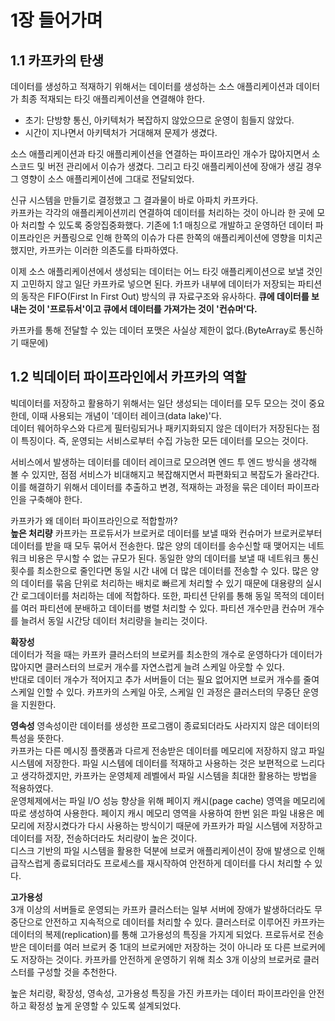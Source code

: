 # 1장 들어가며
## 1.1 카프카의 탄생
데이터를 생성하고 적재하기 위해서는 데이터를 생성하는 소스 애플리케이션과 데이터가 최종 적재되는 타깃 애플리케이션을 연결해야 한다.  
- 초기: 단방향 통신, 아키텍처가 복잡하지 않았으므로 운영이 힘들지 않았다.  
- 시간이 지나면서 아키텍처가 거대해져 문제가 생겼다.  
  
소스 애플리케이션과 타깃 애플리케이션을 연결하는 파이프라인 개수가 많아지면서 소스코드 및 버전 관리에서 이슈가 생겼다. 그리고 타깃 애플리케이션에 장애가 생길 경우 그 영향이 소스 애플리케이션에 그대로 전달되었다.  
  
신규 시스템을 만들기로 결정했고 그 결과물이 바로 아파치 카프카다.  
카프카는 각각의 애플리케이션끼리 연결하여 데이터를 처리하는 것이 아니라 한 곳에 모아 처리할 수 있도록 중앙집중화했다. 기존에 1:1 매칭으로 개발하고 운영하던 데이터 파이프라인은 커플링으로 인해 한쪽의 이슈가 다른 한쪽의 애플리케이션에 영향을 미치곤 했지만, 카프카는 이러한 의존도를 타파하였다.  
  
이제 소스 애플리케이션에서 생성되는 데이터는 어느 타깃 애플리케이션으로 보낼 것인지 고민하지 않고 일단 카프카로 넣으면 된다. 카프카 내부에 데이터가 저장되는 파티션의 동작은 FIFO(First In First Out) 방식의 큐 자료구조와 유사하다. **큐에 데이터를 보내는 것이 '프로듀서'이고 큐에서 데이터를 가져가는 것이 '컨슈머'다.**    
  
카프카를 통해 전달할 수 있는 데이터 포맷은 사실상 제한이 없다.(ByteArray로 통신하기 때문에)  
## 1.2 빅데이터 파이프라인에서 카프카의 역할
빅데이터를 저장하고 활용하기 위해서는 일단 생성되는 데이터를 모두 모으는 것이 중요한데, 이때 사용되는 개념이 '데이터 레이크(data lake)'다.  
데이터 웨어하우스와 다르게 필터링되거나 패키지화되지 않은 데이터가 저장된다는 점이 특징이다. 즉, 운영되는 서비스로부터 수집 가능한 모든 데이터를 모으는 것이다.  
  
서비스에서 발생하는 데이터를 데이터 레이크로 모으려면 엔드 투 엔드 방식을 생각해 볼 수 있지만, 점점 서비스가 비대해지고 복잡해지면서 파편화되고 복잡도가 올라간다.  
이를 해결하기 위해서 데이터를 추출하고 변경, 적재하는 과정을 묶은 데이터 파이프라인을 구축해야 한다.  
  
카프카가 왜 데이터 파이프라인으로 적합할까?  
**높은 처리량**
카프카는 프로듀서가 브로커로 데이터를 보낼 때와 컨슈머가 브로커로부터 데이터를 받을 때 모두 묶어서 전송한다. 많은 양의 데이터를 송수신할 때 맺어지는 네트워크 비용은 무시할 수 없는 규모가 된다. 동일한 양의 데이터를 보낼 때 네트워크 통신 횟수를 최소한으로 줄인다면 동일 시간 내에 더 많은 데이터를 전송할 수 있다. 많은 양의 데이터를 묶음 단위로 처리하는 배치로 빠르게 처리할 수 있기 때문에 대용량의 실시간 로그데이터를 처리하는 데에 적합하다. 또한, 파티션 단위를 통해 동일 목적의 데이터를 여러 파티션에 분배하고 데이터를 병렬 처리할 수 있다. 파티션 개수만큼 컨슈머 개수를 늘려서 동일 시간당 데이터 처리량을 늘리는 것이다.
  
**확장성**  
데이터가 적을 때는 카프카 클러스터의 브로커를 최소한의 개수로 운영하다가 데이터가 많아지면 클러스터의 브로커 개수를 자연스럽게 늘려 스케일 아웃할 수 있다.  
반대로 데이터 개수가 적어지고 추가 서버들이 더는 필요 없어지면 브로커 개수를 줄여 스케일 인할 수 있다. 카프카의 스케일 아웃, 스케일 인 과정은 클러스터의 무중단 운영을 지원한다.  
  
**영속성**
영속성이란 데이터를 생성한 프로그램이 종료되더라도 사라지지 않은 데이터의 특성을 뜻한다.  
카프카는 다른 메시징 플랫폼과 다르게 전송받은 데이터를 메모리에 저장하지 않고 파일 시스템에 저장한다. 파일 시스템에 데이터를 적재하고 사용하는 것은 보편적으로 느리다고 생각하겠지만, 카프카는 운영체제 레벨에서 파일 시스템을 최대한 활용하는 방법을 적용하였다.  
운영체제에서는 파일 I/O 성능 향상을 위해 페이지 캐시(page cache) 영역을 메모리에 따로 생성하여 사용한다. 페이지 캐시 메모리 영역을 사용하여 한번 읽은 파일 내용은 메모리에 저장시켰다가 다시 사용하는 방식이기 때문에 카프카가 파일 시스템에 저장하고 데이터를 저장, 전송하더라도 처리량이 높은 것이다.  
디스크 기반의 파일 시스템을 활용한 덕분에 브로커 애플리케이션이 장애 발생으로 인해 급작스럽게 종료되더라도 프로세스를 재시작하여 안전하게 데이터를 다시 처리할 수 있다.  
  
**고가용성**  
3개 이상의 서버들로 운영되는 카프카 클러스터는 일부 서버에 장애가 발생하더라도 무중단으로 안전하고 지속적으로 데이터를 처리할 수 있다. 클러스터로 이루어진 카프카는 데이터의 복제(replication)를 통해 고가용성의 특징을 가지게 되었다. 프로듀서로 전송받은 데이터를 여러 브로커 중 1대의 브로커에만 저장하는 것이 아니라 또 다른 브로커에도 저장하는 것이다. 카프카를 안전하게 운영하기 위해 최소 3개 이상의 브로커로 클러스터를 구성할 것을 추천한다.  
  
높은 처리량, 확장성, 영속성, 고가용성 특징을 가진 카프카는 데이터 파이프라인을 안전하고 확정성 높게 운영할 수 있도록 설계되었다.

